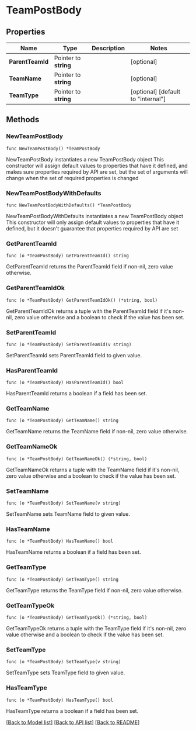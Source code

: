 # TeamPostBody

## Properties

Name | Type | Description | Notes
------------ | ------------- | ------------- | -------------
**ParentTeamId** | Pointer to **string** |  | [optional] 
**TeamName** | Pointer to **string** |  | [optional] 
**TeamType** | Pointer to **string** |  | [optional] [default to "internal"]

## Methods

### NewTeamPostBody

`func NewTeamPostBody() *TeamPostBody`

NewTeamPostBody instantiates a new TeamPostBody object
This constructor will assign default values to properties that have it defined,
and makes sure properties required by API are set, but the set of arguments
will change when the set of required properties is changed

### NewTeamPostBodyWithDefaults

`func NewTeamPostBodyWithDefaults() *TeamPostBody`

NewTeamPostBodyWithDefaults instantiates a new TeamPostBody object
This constructor will only assign default values to properties that have it defined,
but it doesn't guarantee that properties required by API are set

### GetParentTeamId

`func (o *TeamPostBody) GetParentTeamId() string`

GetParentTeamId returns the ParentTeamId field if non-nil, zero value otherwise.

### GetParentTeamIdOk

`func (o *TeamPostBody) GetParentTeamIdOk() (*string, bool)`

GetParentTeamIdOk returns a tuple with the ParentTeamId field if it's non-nil, zero value otherwise
and a boolean to check if the value has been set.

### SetParentTeamId

`func (o *TeamPostBody) SetParentTeamId(v string)`

SetParentTeamId sets ParentTeamId field to given value.

### HasParentTeamId

`func (o *TeamPostBody) HasParentTeamId() bool`

HasParentTeamId returns a boolean if a field has been set.

### GetTeamName

`func (o *TeamPostBody) GetTeamName() string`

GetTeamName returns the TeamName field if non-nil, zero value otherwise.

### GetTeamNameOk

`func (o *TeamPostBody) GetTeamNameOk() (*string, bool)`

GetTeamNameOk returns a tuple with the TeamName field if it's non-nil, zero value otherwise
and a boolean to check if the value has been set.

### SetTeamName

`func (o *TeamPostBody) SetTeamName(v string)`

SetTeamName sets TeamName field to given value.

### HasTeamName

`func (o *TeamPostBody) HasTeamName() bool`

HasTeamName returns a boolean if a field has been set.

### GetTeamType

`func (o *TeamPostBody) GetTeamType() string`

GetTeamType returns the TeamType field if non-nil, zero value otherwise.

### GetTeamTypeOk

`func (o *TeamPostBody) GetTeamTypeOk() (*string, bool)`

GetTeamTypeOk returns a tuple with the TeamType field if it's non-nil, zero value otherwise
and a boolean to check if the value has been set.

### SetTeamType

`func (o *TeamPostBody) SetTeamType(v string)`

SetTeamType sets TeamType field to given value.

### HasTeamType

`func (o *TeamPostBody) HasTeamType() bool`

HasTeamType returns a boolean if a field has been set.


[[Back to Model list]](../README.md#documentation-for-models) [[Back to API list]](../README.md#documentation-for-api-endpoints) [[Back to README]](../README.md)


